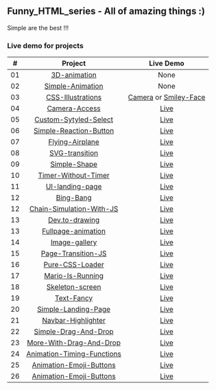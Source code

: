 ## Funny_HTML_series - All of amazing things :)

Simple are the best !!!

### Live demo for projects

|  #  |                                                         Project                                                         |                                                                                             Live Demo                                                                                              |
| :-: | :---------------------------------------------------------------------------------------------------------------------: | :------------------------------------------------------------------------------------------------------------------------------------------------------------------------------------------------: |
| 01  |              [3D-animation](https://github.com/greatMonster11/Funny_HTML_series/tree/master/3D-animation)               |                                                                                                None                                                                                                |
| 02  |              [Simple-Animation](https://github.com/greatMonster11/Funny_HTML_series/tree/master/Animation)              |                                                                                                None                                                                                                |
| 03  |         [CSS-Illustrations](https://github.com/greatMonster11/Funny_HTML_series/tree/master/CSS-illustrations)          | [Camera](https://greatmonster11.github.io/Funny_HTML_series/CSS-illustrations/camera.html) or [Smiley-Face](https://greatmonster11.github.io/Funny_HTML_series/CSS-illustrations/smiley-face.html) |
| 04  |             [Camera-Access](https://github.com/greatMonster11/Funny_HTML_series/tree/master/Camera-Access)              |                                                              [Live](https://greatmonster11.github.io/Funny_HTML_series/Camera-Access)                                                              |
| 05  |      [Custom-Sytyled-Select](https://github.com/greatMonster11/Funny_HTML_series/tree/master/Custom-Styled-Select)      |                                                          [Live](https://greatmonster11.github.io/Funny_HTML_series/Custom-Sytyled-Select)                                                          |
| 06  |   [Simple-Reaction-Button](https://github.com/greatMonster11/Funny_HTML_series/tree/master/Facebook-reaction-buttons)   |                                                     [Live](https://greatmonster11.github.io/Funny_HTML_series/Facebook-reaction-buttons/dist/)                                                     |
| 07  |            [Flying-Airplane](https://github.com/greatMonster11/Funny_HTML_series/tree/master/Flying-Airplan)            |                                                             [Live](https://greatmonster11.github.io/Funny_HTML_series/Flying-Airplan)                                                              |
| 08  |            [SVG-transition](https://github.com/greatMonster11/Funny_HTML_series/tree/master/SVG-transition)             |                                                             [Live](https://greatmonster11.github.io/Funny_HTML_series/SVG-transition)                                                              |
| 09  |              [Simple-Shape](https://github.com/greatMonster11/Funny_HTML_series/tree/master/Simple-Shape)               |                                                              [Live](https://greatmonster11.github.io/Funny_HTML_series/Simple-Shape)                                                               |
| 10  |       [Timer-Without-Timer](https://github.com/greatMonster11/Funny_HTML_series/tree/master/Timer-without-timer)        |                                                           [Live](https://greatmonster11.github.io/Funny_HTML_series/Timer-without-timer)                                                           |
| 11  |           [UI-landing-page](https://github.com/greatMonster11/Funny_HTML_series/tree/master/UI-landing-page)            |                                                             [Live](https://greatmonster11.github.io/Funny_HTML_series/UI-landing-page)                                                             |
| 12  |                 [Bing-Bang](https://github.com/greatMonster11/Funny_HTML_series/tree/master/bing-bang)                  |                                                                [Live](https://greatmonster11.github.io/Funny_HTML_series/bing-bang)                                                                |
| 12  |  [Chain-Simulation-With-JS](https://github.com/greatMonster11/Funny_HTML_series/tree/master/chain-simulation-with-js)   |                                                        [Live](https://greatmonster11.github.io/Funny_HTML_series/chain-simulation-with-js)                                                         |
| 13  |            [Dev.to-drawing](https://github.com/greatMonster11/Funny_HTML_series/tree/master/dev.to-drawing)             |                                                             [Live](https://greatmonster11.github.io/Funny_HTML_series/dev.to-drawing)                                                              |
| 13  |        [Fullpage-animation](https://github.com/greatMonster11/Funny_HTML_series/tree/master/fullpage-animation)         |                                                           [Live](https://greatmonster11.github.io/Funny_HTML_series/fullpage-animation)                                                            |
| 14  |             [Image-gallery](https://github.com/greatMonster11/Funny_HTML_series/tree/master/image-gallery)              |                                                              [Live](https://greatmonster11.github.io/Funny_HTML_series/image-gallery)                                                              |
| 15  |        [Page-Transition-JS](https://github.com/greatMonster11/Funny_HTML_series/tree/master/page-transition-js)         |                                                           [Live](https://greatmonster11.github.io/Funny_HTML_series/page-transition-js)                                                            |
| 16  |           [Pure-CSS-Loader](https://github.com/greatMonster11/Funny_HTML_series/tree/master/pure-css-loader)            |                                                             [Live](https://greatmonster11.github.io/Funny_HTML_series/pure-css-loader)                                                             |
| 17  |           [Mario-Is-Running](https://github.com/greatMonster11/Funny_HTML_series/tree/master/runnning-mario)            |                                                             [Live](https://greatmonster11.github.io/Funny_HTML_series/runnning-mario)                                                              |
| 18  |           [Skeleton-screen](https://github.com/greatMonster11/Funny_HTML_series/tree/master/skeleton-screnn)            |                                                             [Live](https://greatmonster11.github.io/Funny_HTML_series/skeleton-screen)                                                             |
| 19  |                [Text-Fancy](https://github.com/greatMonster11/Funny_HTML_series/tree/master/text-fancy)                 |                                                               [Live](https://greatmonster11.github.io/Funny_HTML_series/text-fancy)                                                                |
| 20  |      [Simple-Landing-Page](https://github.com/greatMonster11/Funny_HTML_series/tree/master/website-crash-HTML-CSS)      |                                                         [Live](https://greatmonster11.github.io/Funny_HTML_series/website-crash-HTML-CSS)                                                          |
| 21  |          [Navbar-Highlighter](https://github.com/greatMonster11/Funny_HTML_series/tree/master/nav-highlighter)          |                                                             [Live](https://greatmonster11.github.io/Funny_HTML_series/nav-highlighter)                                                             |
| 22  |    [Simple-Drag-And-Drop](https://github.com/greatMonster11/Funny_HTML_series/tree/master/funny_drag_and_drop.html)     |                                                        [Live](https://greatmonster11.github.io/Funny_HTML_series/funny_drag_and_drop.html)                                                         |
| 23  |         [More-With-Drag-And-Drop](https://github.com/greatMonster11/Funny_HTML_series/tree/master/VanilaJS_DD)          |                                                               [Live](https://greatmonster11.github.io/Funny_HTML_series/VanilaJS_DD)                                                               |
| 24  | [Animation-Timing-Functions](https://github.com/greatMonster11/Funny_HTML_series/tree/master/animation-timing-function) |                                                        [Live](https://greatmonster11.github.io/Funny_HTML_series/animation-timing-function)                                                        |
| 25  |  [Animation-Emoji-Buttons](https://github.com/greatMonster11/Funny_HTML_series/tree/master/animation-reaction-buttons)  |                                                       [Live](https://greatmonster11.github.io/Funny_HTML_series/animation-reaction-buttons)                                                        |
| 26  |  [Animation-Emoji-Buttons](https://github.com/greatMonster11/Funny_HTML_series/tree/master/music-player)                 |                                                       [Live](https://greatmonster11.github.io/Funny_HTML_series/music-player)                                                        |
